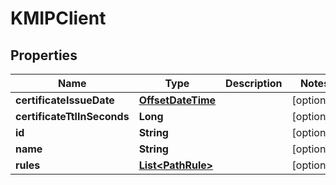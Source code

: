 

# KMIPClient

## Properties

Name | Type | Description | Notes
------------ | ------------- | ------------- | -------------
**certificateIssueDate** | [**OffsetDateTime**](OffsetDateTime.md) |  |  [optional]
**certificateTtlInSeconds** | **Long** |  |  [optional]
**id** | **String** |  |  [optional]
**name** | **String** |  |  [optional]
**rules** | [**List&lt;PathRule&gt;**](PathRule.md) |  |  [optional]



